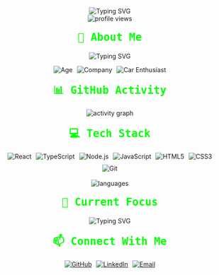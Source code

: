
<div align="center">
  <img src="https://readme-typing-svg.herokuapp.com?font=Fira+Code&weight=600&size=35&pause=1000&color=00FF00&center=true&vCenter=true&width=600&height=100&lines=Hello%2C+I'm+Denis!;Welcome+to+my+profile!" alt="Typing SVG" />
</div>

<div align="center">
  <img src="https://komarev.com/ghpvc/?username=BusyDenis&color=00FF00&style=flat-square" alt="profile views" />
</div>

<div align="center">
  <h2 style="color: #00FF00; font-family: 'Fira Code', monospace; font-size: 24px; margin: 20px 0;">🌟 About Me</h2>
  <p>
    <img src="https://readme-typing-svg.herokuapp.com?font=Fira+Code&weight=500&size=20&pause=1000&color=00FF00&center=true&vCenter=true&width=600&height=100&lines=18+Years+Old;Working+at+Nine+Internet+Solutions+AG;Car+Enthusiast;Full+Stack+Developer" alt="Typing SVG" />
  </p>
  <div style="display: flex; gap: 10px; justify-content: center; flex-wrap: wrap;">
    <img src="https://img.shields.io/badge/Age-18-000000?style=flat-square&logo=github&logoColor=00FF00" alt="Age" />
    <img src="https://img.shields.io/badge/Nine%20Internet-Solutions%20AG-000000?style=flat-square&logo=github&logoColor=00FF00" alt="Company" />
    <img src="https://img.shields.io/badge/Car-Enthusiast-000000?style=flat-square&logo=github&logoColor=00FF00" alt="Car Enthusiast" />
  </div>
</div>

<div align="center">
  <h2 style="color: #00FF00; font-family: 'Fira Code', monospace; font-size: 24px; margin: 20px 0;">📊 GitHub Activity</h2>
  <img src="https://github-readme-activity-graph.vercel.app/graph?username=BusyDenis&theme=react-dark&hide_border=true&area=true&custom_title=My%20Contribution%20Graph&bg_color=000000&color=00FF00&line=00FF00&point=FFFFFF" alt="activity graph" />
</div>

<div align="center">
  <h2 style="color: #00FF00; font-family: 'Fira Code', monospace; font-size: 24px; margin: 20px 0;">💻 Tech Stack</h2>
  <div style="display: flex; gap: 10px; justify-content: center; flex-wrap: wrap;">
    <img src="https://img.shields.io/badge/React-000000?style=flat-square&logo=react&logoColor=00FF00" alt="React" />
    <img src="https://img.shields.io/badge/TypeScript-000000?style=flat-square&logo=typescript&logoColor=00FF00" alt="TypeScript" />
    <img src="https://img.shields.io/badge/Node.js-000000?style=flat-square&logo=nodedotjs&logoColor=00FF00" alt="Node.js" />
    <img src="https://img.shields.io/badge/JavaScript-000000?style=flat-square&logo=javascript&logoColor=00FF00" alt="JavaScript" />
    <img src="https://img.shields.io/badge/HTML5-000000?style=flat-square&logo=html5&logoColor=00FF00" alt="HTML5" />
    <img src="https://img.shields.io/badge/CSS3-000000?style=flat-square&logo=css3&logoColor=00FF00" alt="CSS3" />
    <img src="https://img.shields.io/badge/Git-000000?style=flat-square&logo=git&logoColor=00FF00" alt="Git" />
  </div>
  <br/>
  <img src="https://github-readme-stats.vercel.app/api/top-langs/?username=BusyDenis&layout=compact&theme=dark&hide_border=true&langs_count=6&bg_color=000000&text_color=00FF00" alt="languages" />
</div>

<div align="center">
  <h2 style="color: #00FF00; font-family: 'Fira Code', monospace; font-size: 24px; margin: 20px 0;">🎯 Current Focus</h2>
  <p>
    <img src="https://readme-typing-svg.herokuapp.com?font=Fira+Code&weight=500&size=20&pause=1000&color=00FF00&center=true&vCenter=true&width=600&height=100&lines=Building+Scalable+Web+Applications;Contributing+to+Open+Source;Learning+New+Technologies;Sharing+Knowledge" alt="Typing SVG" />
  </p>
</div>

<div align="center">
  <h2 style="color: #00FF00; font-family: 'Fira Code', monospace; font-size: 24px; margin: 20px 0;">📫 Connect With Me</h2>
  <div style="display: flex; gap: 10px; justify-content: center; flex-wrap: wrap;">
    <a href="https://github.com/BusyDenis">
      <img src="https://img.shields.io/badge/GitHub-000000?style=flat-square&logo=github&logoColor=00FF00" alt="GitHub" />
    </a>
    <a href="https://linkedin.com/in/your-profile">
      <img src="https://img.shields.io/badge/LinkedIn-000000?style=flat-square&logo=linkedin&logoColor=00FF00" alt="LinkedIn" />
    </a>
    <a href="mailto:your.email@example.com">
      <img src="https://img.shields.io/badge/Email-000000?style=flat-square&logo=gmail&logoColor=00FF00" alt="Email" />
    </a>
  </div>
</div>

<!--
**BusyDenis/BusyDenis** is a ✨ _special_ ✨ repository because its `README.md` (this file) appears on your GitHub profile.
-->

